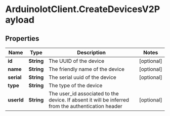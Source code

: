 # ArduinoIotClient.CreateDevicesV2Payload

## Properties

Name | Type | Description | Notes
------------ | ------------- | ------------- | -------------
**id** | **String** | The UUID of the device | [optional] 
**name** | **String** | The friendly name of the device | [optional] 
**serial** | **String** | The serial uuid of the device | [optional] 
**type** | **String** | The type of the device | 
**userId** | **String** | The user_id associated to the device. If absent it will be inferred from the authentication header | [optional] 


